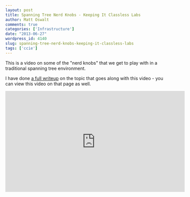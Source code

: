 ```yaml
---
layout: post
title: Spanning Tree Nerd Knobs - Keeping It Classless Labs
author: Matt Oswalt
comments: true
categories: ['Infrastructure']
date: "2013-06-27"
wordpress_id: 4140
slug: spanning-tree-nerd-knobs-keeping-it-classless-labs
tags: ['ccie']
---
```



This is a video on some of the "nerd knobs" that we get to play with in a traditional spanning tree environment.

I have done [a full writeup](https://oswalt.dev/2013/06/ccie-spanning-tree-part-1-nerd-knobs/) on the topic that goes along with this video - you can view this video on that page as well.

<div style="text-align: center"><iframe width="560" height="315" src="http://www.youtube.com/embed/ctUCkXm_k88" frameborder="0" allowfullscreen></iframe></div>
